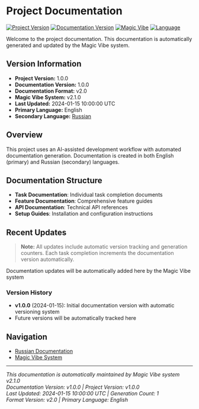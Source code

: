 # Project Documentation

[![Project Version](https://img.shields.io/badge/Project-v1.0.0-blue.svg)](https://github.com/zigenzoog/template-ai-rules/releases)
[![Documentation Version](https://img.shields.io/badge/Docs-v1.0.0-green.svg)](../)
[![Magic Vibe](https://img.shields.io/badge/Task%20Magic-v2.1.0-orange.svg)](../.magic-vibe/rules/)
[![Language](https://img.shields.io/badge/Language-English-red.svg)](../en/)

Welcome to the project documentation. This documentation is automatically generated and updated by the Magic Vibe system.

## Version Information

- **Project Version:** 1.0.0
- **Documentation Version:** 1.0.0  
- **Documentation Format:** v2.0
- **Magic Vibe System:** v2.1.0
- **Last Updated:** 2024-01-15 10:00:00 UTC
- **Primary Language:** English
- **Secondary Language:** [Russian](../ru/README.md)

## Overview

This project uses an AI-assisted development workflow with automated documentation generation. Documentation is created in both English (primary) and Russian (secondary) languages.

## Documentation Structure

- **Task Documentation**: Individual task completion documents
- **Feature Documentation**: Comprehensive feature guides
- **API Documentation**: Technical API references
- **Setup Guides**: Installation and configuration instructions

## Recent Updates

> **Note:** All updates include automatic version tracking and generation counters.
> Each task completion increments the documentation version automatically.

Documentation updates will be automatically added here by the Magic Vibe system

### Version History

- **v1.0.0** (2024-01-15): Initial documentation version with automatic versioning system
- Future versions will be automatically tracked here

## Navigation

- [Russian Documentation](../ru/README.md)
- [Magic Vibe System](../.magic-vibe/rules/README.md)

---

*This documentation is automatically maintained by Magic Vibe system v2.1.0*  
*Documentation Version: v1.0.0 | Project Version: v1.0.0*  
*Last Updated: 2024-01-15 10:00:00 UTC | Generation Count: 1*  
*Format Version: v2.0 | Primary Language: English*
